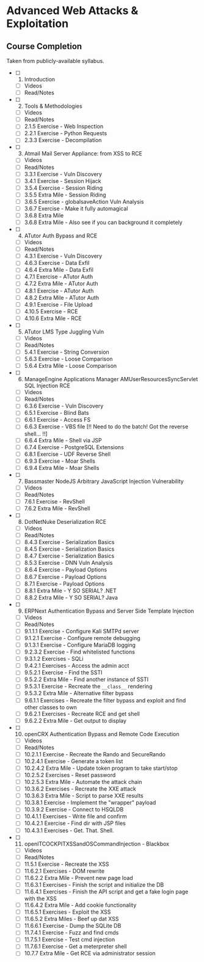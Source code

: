 # Advanced Web Attacks & Exploitation

## Course Completion
Taken from publicly-available syllabus.
 * [ ] 1. Introduction
   * [ ] Videos
   * [ ] Read/Notes
 * [ ] 2. Tools & Methodologies
   * [ ] Videos
   * [ ] Read/Notes
   * [ ] 2.1.5 Exercise - Web Inspection
   * [ ] 2.2.1 Exercise - Python Requests
   * [ ] 2.3.3 Exercise - Decompilation
 * [ ] 3. Atmail Mail Server Appliance: from XSS to RCE
   * [ ] Videos
   * [ ] Read/Notes
   * [ ] 3.3.1 Exercise - Vuln Discovery
   * [ ] 3.4.1 Exercise - Session Hijack
   * [ ] 3.5.4 Exercise - Session Riding
   * [ ] 3.5.5 Extra Mile - Session Riding
   * [ ] 3.6.5 Exercise - globalsaveAction Vuln Analysis
   * [ ] 3.6.7 Exercise - Make it fully automagical
   * [ ] 3.6.8 Extra Mile
   * [ ] 3.6.8 Extra Mile - Also see if you can background it completely
 * [ ] 4. ATutor Auth Bypass and RCE
   * [ ] Videos
   * [ ] Read/Notes
   * [ ] 4.3.1 Exercise - Vuln Discovery
   * [ ] 4.6.3 Exercise - Data Exfil
   * [ ] 4.6.4 Extra Mile - Data Exfil
   * [ ] 4.7.1 Exercise - ATutor Auth
   * [ ] 4.7.2 Extra Mile - ATutor Auth
   * [ ] 4.8.1 Exercise - ATutor Auth
   * [ ] 4.8.2 Extra Mile - ATutor Auth
   * [ ] 4.9.1 Exercise - File Upload
   * [ ] 4.10.5 Exercise - RCE
   * [ ] 4.10.6 Extra Mile - RCE
 * [ ] 5. ATutor LMS Type Juggling Vuln
   * [ ] Videos
   * [ ] Read/Notes
   * [ ] 5.4.1 Exercise - String Conversion
   * [ ] 5.6.3 Exercise - Loose Comparison
   * [ ] 5.6.4 Extra Mile - Loose Comparison
 * [ ] 6. ManageEngine Applications Manager AMUserResourcesSyncServlet SQL Injection RCE
   * [ ] Videos
   * [ ] Read/Notes
   * [ ] 6.3.6 Exercise - Vuln Discovery
   * [ ] 6.5.1 Exercise - Blind Bats
   * [ ] 6.6.1 Exercise - Access FS
   * [ ] 6.6.3 Exercise - VBS file [!! Need to do the batch! Got the reverse shell... !!]
   * [ ] 6.6.4 Extra Mile - Shell via JSP
   * [ ] 6.7.4 Exercise - PostgreSQL Extensions
   * [ ] 6.8.1 Exercise - UDF Reverse Shell
   * [ ] 6.9.3 Exercise - Moar Shells
   * [ ] 6.9.4 Extra Mile - Moar Shells
 * [ ] 7. Bassmaster NodeJS Arbitrary JavaScript Injection Vulnerability
   * [ ] Videos
   * [ ] Read/Notes
   * [ ] 7.6.1 Exercise - RevShell
   * [ ] 7.6.2 Extra Mile - RevShell
 * [ ] 8. DotNetNuke Deserialization RCE
   * [ ] Videos
   * [ ] Read/Notes
   * [ ] 8.4.3 Exercise - Serialization Basics
   * [ ] 8.4.5 Exercise - Serialization Basics
   * [ ] 8.4.7 Exercise - Serialization Basics
   * [ ] 8.5.3 Exercise - DNN Vuln Analysis
   * [ ] 8.6.4 Exercise - Payload Options
   * [ ] 8.6.7 Exercise - Payload Options
   * [ ] 8.7.1 Exercise - Payload Options
   * [ ] 8.8.1 Extra Mile - Y SO SERIAL? .NET
   * [ ] 8.8.2 Extra Mile - Y SO SERIAL? Java
 * [ ] 9. ERPNext Authentication Bypass and Server Side Template Injection
   * [ ] Videos
   * [ ] Read/Notes
   * [ ] 9.1.1.1 Exercise - Configure Kali SMTPd server
   * [ ] 9.1.2.1 Exercise - Configure remote debugging
   * [ ] 9.1.3.1 Exercise - Configure MariaDB logging
   * [ ] 9.2.3.2 Exercise - Find whitelisted functions
   * [ ] 9.3.1.2 Exercises - SQLi
   * [ ] 9.4.2.1 Exercises - Access the admin acct
   * [ ] 9.5.2.1 Exercise - Find the SSTI
   * [ ] 9.5.2.2 Extra Mile - Find another instance of SSTI
   * [ ] 9.5.3.1 Exercise - Recreate the `__class__` rendering
   * [ ] 9.5.3.2 Extra Mile - Alternative filter bypass
   * [ ] 9.6.1.1 Exercises - Recreate the filter bypass and exploit and find other classes to own
   * [ ] 9.6.2.1 Exercises - Recreate RCE and get shell
   * [ ] 9.6.2.2 Extra Mile - Get output to display
 * [ ] 10. openCRX Authentication Bypass and Remote Code Execution
   * [ ] Videos
   * [ ] Read/Notes
   * [ ] 10.2.1.1 Exercise - Recreate the Rando and SecureRando
   * [ ] 10.2.4.1 Exercise - Generate a token list
   * [ ] 10.2.4.2 Extra Mile - Update token program to take start/stop
   * [ ] 10.2.5.2 Exercises - Reset password
   * [ ] 10.2.5.3 Extra Mile - Automate the attack chain
   * [ ] 10.3.6.2 Exercises - Recreate the XXE attack
   * [ ] 10.3.6.3 Extra Mile - Script to parse XXE results
   * [ ] 10.3.8.1 Exercise - Implement the "wrapper" payload
   * [ ] 10.3.9.2 Exercise - Connect to HSQLDB
   * [ ] 10.4.1.1 Exercises - Write file and confirm
   * [ ] 10.4.2.1 Exercise - Find dir with JSP files
   * [ ] 10.4.3.1 Exercises - Get. That. Shell.
 * [ ] 11. openITCOCKPITXSSandOSCommandInjection - Blackbox
   * [ ] Videos
   * [ ] Read/Notes
   * [ ] 11.5.1 Exercise - Recreate the XSS
   * [ ] 11.6.2.1 Exercises - DOM rewrite
   * [ ] 11.6.2.2 Extra Mile - Prevent new page load
   * [ ] 11.6.3.1 Exercises - Finish the script and initialize the DB
   * [ ] 11.6.4.1 Exercises - Finish the API script and get a fake login page with the XSS
   * [ ] 11.6.4.2 Extra Mile - Add cookie functionality
   * [ ] 11.6.5.1 Exercises - Exploit the XSS
   * [ ] 11.6.5.2 Extra Miles - Beef up dat XSS
   * [ ] 11.6.6.1 Exercise - Dump the SQLite DB
   * [ ] 11.7.4.1 Exercise - Fuzz and find cmds
   * [ ] 11.7.5.1 Exercise - Test cmd injection
   * [ ] 11.7.6.1 Exercise - Get a meterpreter shell
   * [ ] 10.7.7 Extra Mile - Get RCE via administrator session
